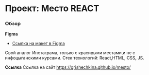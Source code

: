 # Проект: Место REACT

### Обзор

**Figma**

* [Ссылка на макет в Figma](https://www.figma.com/file/2cn9N9jSkmxD84oJik7xL7/JavaScript.-Sprint-4?node-id=0%3A1)

Свой аналог Инстаграма, только с красивыми местами,и не с инфоцыганскими курсами. Стек технологий: React,HTML, CSS, JS.

**Ссылка**
Ссылка на сайт https://grishechkina.github.io/mesto/